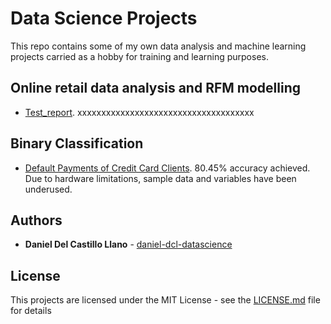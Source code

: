 # Data Science Projects

This repo contains some of my own data analysis and machine learning projects carried as a hobby for training and learning purposes.


## Online retail data analysis and RFM modelling

* [Test_report](/projects/reports/rmd_test.md). xxxxxxxxxxxxxxxxxxxxxxxxxxxxxxxxxxxxx


## Binary Classification

* [Default Payments of Credit Card Clients](/projects/default_payment.r). 80.45% accuracy achieved. Due to hardware limitations, sample data and variables have been underused.


## Authors

* **Daniel Del Castillo Llano** - [daniel-dcl-datascience](https://github.com/daniel-dcl-datascience)


## License

This projects are licensed under the MIT License - see the [LICENSE.md](/LICENSE) file for details

